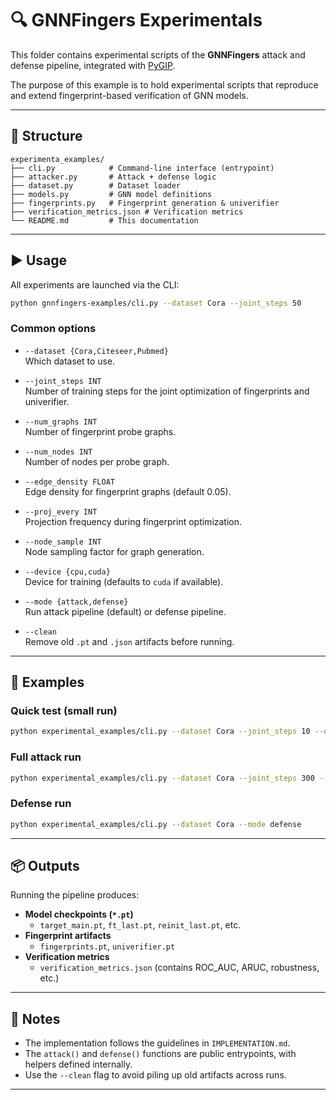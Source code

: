 
# 🔍 GNNFingers Experimentals 

This folder contains experimental scripts of the **GNNFingers** attack and defense pipeline,
integrated with [PyGIP](https://github.com/yushundong/PyGIP).

The purpose of this example is to hold experimental scripts that reproduce and extend fingerprint-based verification of GNN models.

---

## 📂 Structure

```
experimenta_examples/
├── cli.py            # Command-line interface (entrypoint)
├── attacker.py       # Attack + defense logic
├── dataset.py        # Dataset loader
├── models.py         # GNN model definitions
├── fingerprints.py   # Fingerprint generation & univerifier
├── verification_metrics.json # Verification metrics
└── README.md         # This documentation
```

---

## ▶️ Usage

All experiments are launched via the CLI:

```bash
python gnnfingers-examples/cli.py --dataset Cora --joint_steps 50
```

### Common options

- `--dataset {Cora,Citeseer,Pubmed}`  
  Which dataset to use.

- `--joint_steps INT`  
  Number of training steps for the joint optimization of fingerprints and univerifier.

- `--num_graphs INT`  
  Number of fingerprint probe graphs.

- `--num_nodes INT`  
  Number of nodes per probe graph.

- `--edge_density FLOAT`  
  Edge density for fingerprint graphs (default 0.05).

- `--proj_every INT`  
  Projection frequency during fingerprint optimization.

- `--node_sample INT`  
  Node sampling factor for graph generation.

- `--device {cpu,cuda}`  
  Device for training (defaults to `cuda` if available).

- `--mode {attack,defense}`  
  Run attack pipeline (default) or defense pipeline.

- `--clean`  
  Remove old `.pt` and `.json` artifacts before running.

---

## 🧪 Examples

### Quick test (small run)
```bash
python experimental_examples/cli.py --dataset Cora --joint_steps 10 --num_graphs 8 --num_nodes 16 --clean
```

### Full attack run
```bash
python experimental_examples/cli.py --dataset Cora --joint_steps 300 --num_graphs 64 --num_nodes 32 --edge_density 0.05
```

### Defense run
```bash
python experimental_examples/cli.py --dataset Cora --mode defense
```

---

## 📦 Outputs

Running the pipeline produces:

- **Model checkpoints (`*.pt`)**  
  - `target_main.pt`, `ft_last.pt`, `reinit_last.pt`, etc.  
- **Fingerprint artifacts**  
  - `fingerprints.pt`, `univerifier.pt`  
- **Verification metrics**  
  - `verification_metrics.json` (contains ROC_AUC, ARUC, robustness, etc.)

---

## 📝 Notes

- The implementation follows the guidelines in `IMPLEMENTATION.md`.  
- The `attack()` and `defense()` functions are public entrypoints, with helpers defined internally.  
- Use the `--clean` flag to avoid piling up old artifacts across runs.

---
